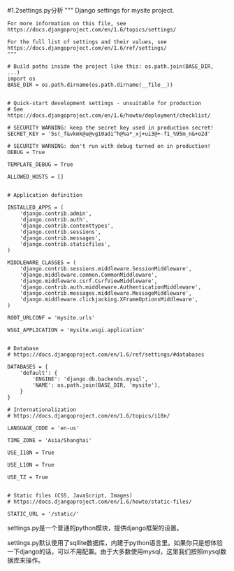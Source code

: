 #1.2settings.py分析
	"""
	Django settings for mysite project.

	For more information on this file, see
	https://docs.djangoproject.com/en/1.6/topics/settings/

	For the full list of settings and their values, see
	https://docs.djangoproject.com/en/1.6/ref/settings/
	"""

	# Build paths inside the project like this: os.path.join(BASE_DIR, ...)
	import os
	BASE_DIR = os.path.dirname(os.path.dirname(__file__))


	# Quick-start development settings - unsuitable for production
	# See https://docs.djangoproject.com/en/1.6/howto/deployment/checklist/

	# SECURITY WARNING: keep the secret key used in production secret!
	SECRET_KEY = '5s(_f&vkmk@u@vg10adi^h@%a*_xj+ui3@+-f1_%95m_n&+o2d'

	# SECURITY WARNING: don't run with debug turned on in production!
	DEBUG = True

	TEMPLATE_DEBUG = True

	ALLOWED_HOSTS = []


	# Application definition

	INSTALLED_APPS = (
	    'django.contrib.admin',
	    'django.contrib.auth',
	    'django.contrib.contenttypes',
	    'django.contrib.sessions',
	    'django.contrib.messages',
	    'django.contrib.staticfiles',
	)

	MIDDLEWARE_CLASSES = (
	    'django.contrib.sessions.middleware.SessionMiddleware',
	    'django.middleware.common.CommonMiddleware',
	    'django.middleware.csrf.CsrfViewMiddleware',
	    'django.contrib.auth.middleware.AuthenticationMiddleware',
	    'django.contrib.messages.middleware.MessageMiddleware',
	    'django.middleware.clickjacking.XFrameOptionsMiddleware',
	)

	ROOT_URLCONF = 'mysite.urls'

	WSGI_APPLICATION = 'mysite.wsgi.application'


	# Database
	# https://docs.djangoproject.com/en/1.6/ref/settings/#databases

	DATABASES = {
	    'default': {
	        'ENGINE': 'django.db.backends.mysql',
	        'NAME': os.path.join(BASE_DIR, 'mysite'),
	    }
	}

	# Internationalization
	# https://docs.djangoproject.com/en/1.6/topics/i18n/

	LANGUAGE_CODE = 'en-us'

	TIME_ZONE = 'Asia/Shanghai'

	USE_I18N = True

	USE_L10N = True

	USE_TZ = True


	# Static files (CSS, JavaScript, Images)
	# https://docs.djangoproject.com/en/1.6/howto/static-files/

	STATIC_URL = '/static/'

settings.py是一个普通的python模块，提供django框架的设置。

settings.py默认使用了sqllite数据库，内建于python语言里。如果你只是想体验一下django的话，可以不用配置。由于大多数使用mysql，这里我们按照mysql数据库来操作。
